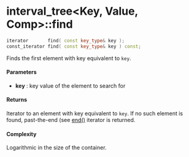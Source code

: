 # interval_tree<Key, Value, Comp>::find

```cpp
iterator       find( const key_type& key );
const_iterator find( const key_type& key ) const;
```

Finds the first element with key equivalent to `key`.

#### Parameters

- **key** : key value of the element to search for

#### Returns

Iterator to an element with key equivalent to `key`. If no such element is found, past-the-end (see [end()](end.md) iterator is returned.

#### Complexity

Logarithmic in the size of the container.